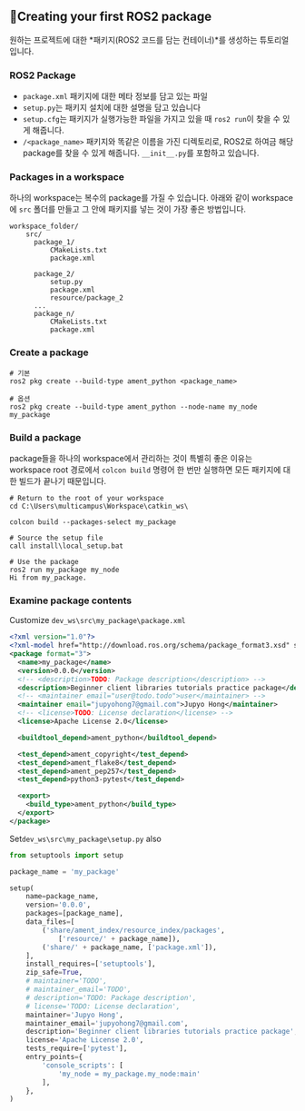 ## 📕Creating your first ROS2 package

원하는 프로젝트에 대한 *패키지(ROS2 코드를 담는 컨테이너)*를 생성하는 튜토리얼입니다.

### ROS2 Package

- `package.xml` 패키지에 대한 메타 정보를 담고 있는 파일
- `setup.py`는 패키지 설치에 대한 설명을 담고 있습니다
- `setup.cfg`는 패키지가 실행가능한 파일을 가지고 있을 때 `ros2 run`이 찾을 수 있게 해줍니다.
- `/<package_name>` 패키지와 똑같은 이름을 가진 디렉토리로, ROS2로 하여금 해당 package를 찾을 수 있게 해줍니다. `__init__.py`를 포함하고 있습니다.

### Packages in a workspace

하나의 workspace는 복수의 package를 가질 수 있습니다. 아래와 같이 workspace에 `src` 폴더를 만들고 그 안에 패키지를 넣는 것이 가장 좋은 방법입니다.

```
workspace_folder/
    src/
      package_1/
          CMakeLists.txt
          package.xml

      package_2/
          setup.py
          package.xml
          resource/package_2
      ...
      package_n/
          CMakeLists.txt
          package.xml
```

### Create a package

```shell
# 기본
ros2 pkg create --build-type ament_python <package_name>

# 옵션
ros2 pkg create --build-type ament_python --node-name my_node my_package
```

### Build a package

package들을 하나의 workspace에서 관리하는 것이 특별히 좋은 이유는 workspace root 경로에서 `colcon build` 명령어 한 번만 실행하면 모든 패키지에 대한 빌드가 끝나기 때문입니다.

```shell
# Return to the root of your workspace
cd C:\Users\multicampus\Workspace\catkin_ws\

colcon build --packages-select my_package

# Source the setup file
call install\local_setup.bat

# Use the package
ros2 run my_package my_node
Hi from my_package.
```

### Examine package contents

Customize `dev_ws\src\my_package\package.xml`

```xml
<?xml version="1.0"?>
<?xml-model href="http://download.ros.org/schema/package_format3.xsd" schematypens="http://www.w3.org/2001/XMLSchema"?>
<package format="3">
  <name>my_package</name>
  <version>0.0.0</version>
  <!-- <description>TODO: Package description</description> -->
  <description>Beginner client libraries tutorials practice package</description>
  <!-- <maintainer email="user@todo.todo">user</maintainer> -->
  <maintainer email="jupyohong7@gmail.com">Jupyo Hong</maintainer>
  <!-- <license>TODO: License declaration</license> -->
  <license>Apache License 2.0</license>

  <buildtool_depend>ament_python</buildtool_depend>

  <test_depend>ament_copyright</test_depend>
  <test_depend>ament_flake8</test_depend>
  <test_depend>ament_pep257</test_depend>
  <test_depend>python3-pytest</test_depend>

  <export>
    <build_type>ament_python</build_type>
  </export>
</package>

```

Set`dev_ws\src\my_package\setup.py` also

```python
from setuptools import setup

package_name = 'my_package'

setup(
    name=package_name,
    version='0.0.0',
    packages=[package_name],
    data_files=[
        ('share/ament_index/resource_index/packages',
            ['resource/' + package_name]),
        ('share/' + package_name, ['package.xml']),
    ],
    install_requires=['setuptools'],
    zip_safe=True,
    # maintainer='TODO',
    # maintainer_email='TODO',
    # description='TODO: Package description',
    # license='TODO: License declaration',
    maintainer='Jupyo Hong',
    maintainer_email='jupyohong7@gmail.com',
    description='Beginner client libraries tutorials practice package',
    license='Apache License 2.0',
    tests_require=['pytest'],
    entry_points={
        'console_scripts': [
            'my_node = my_package.my_node:main'
        ],
    },
)

```

